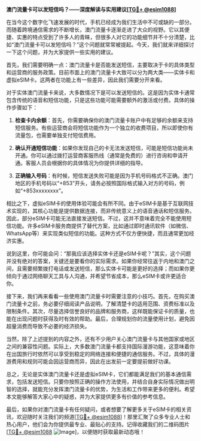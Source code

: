 **澳门流量卡可以发短信吗？——深度解读与实用建议[[TG💪+ @esim1088](https://t.me/s/esim1088)]**

在当今这个数字化飞速发展的时代，手机已经成为我们生活中不可或缺的一部分。而随着跨境通信需求的不断增长，澳门流量卡逐渐走进了大众的视野。它以其便捷、实惠的特点受到了许多人的青睐，但很多人对它的功能细节并不十分清楚，比如“澳门流量卡可以发短信吗？”这个问题就常常被提起。今天，我们就来详细探讨一下这个问题，并为大家提供一些实用的建议。

首先，我们需要明确一点：澳门流量卡是否能发送短信，主要取决于卡的具体类型和运营商的服务政策。目前市面上的澳门流量卡大致可以分为两大类——实体卡和虚拟eSIM卡。这两者在功能上有一些差异，因此我们需要分开来看。

对于实体澳门流量卡来说，大多数情况下是可以发送短信的。这是因为实体卡通常包含传统的语音和短信功能，只是这些功能可能需要额外的激活或付费。具体的操作步骤如下：

1. **检查卡内余额**：首先，你需要确保你的澳门流量卡账户中有足够的余额来支持短信服务。有些运营商会将短信功能作为一个独立的收费项目，所以即使你有流量包，也需要单独支付短信费用。
   
2. **确认开通短信功能**：如果你发现自己的卡无法发送短信，可能是短信功能尚未开通。你可以通过拨打运营商客服热线（通常是免费的）进行咨询和申请开通。客服人员会根据你的具体情况为你提供详细的指导。

3. **正确输入号码**：有时候，短信发送失败可能是因为手机号码格式不正确。澳门地区的手机号码以“+853”开头，请务必按照国际格式输入对方的号码，例如“+853xxxxxxxx”。

相比之下，虚拟eSIM卡的使用体验可能会有所不同。由于eSIM卡是基于互联网技术实现的，其核心功能是提供数据连接，而非传统意义上的语音通话和短信服务。因此，部分eSIM卡可能无法直接发送短信。不过，这并不意味着完全不能使用短信功能。许多eSIM卡服务商提供了替代方案，比如通过即时通讯软件（如微信、WhatsApp等）来实现类似短信的功能。这种方式不仅方便快捷，而且通常更加经济实惠。

说到这里，你可能会问：“那我应该选择实体卡还是eSIM卡呢？”其实，这个问题并没有绝对的答案，关键还是要看你的实际需求。如果你经常往返于内地和澳门之间，且需要频繁拨打电话或发送短信，那么实体卡可能是更好的选择；而如果你更倾向于通过网络聊天工具与人沟通，并希望节省成本，那么eSIM卡或许更适合你。

接下来，我们再来看看一些使用澳门流量卡时需要注意的小技巧。首先，在购买澳门流量卡之前，务必要仔细阅读产品说明，了解清楚卡的适用范围、资费标准以及限制条件。其次，尽量选择信誉良好的品牌和服务商，这样既能保证卡的质量，也能在出现问题时获得及时有效的帮助。最后，合理规划你的流量使用计划，避免因超量消费而导致不必要的经济损失。

当然，除了上述提到的内容之外，还有不少用户关心澳门流量卡与其他国家或地区之间的兼容性问题。实际上，大多数澳门流量卡都支持国际漫游功能，这意味着你在出国旅行时依然可以享受到稳定的网络连接和便捷的通信服务。不过，具体的漫游费用和规则可能会因运营商而异，因此在出发前一定要提前做好功课。

总之，无论是实体澳门流量卡还是虚拟eSIM卡，它们都能满足我们的基本通信需求，包括发送短信。只要你按照正确的操作方法使用，并结合自身实际情况做出明智的选择，就能充分发挥澳门流量卡的优势，为生活和工作带来更多的便利。希望本文能够解答大家心中的疑惑，并为大家提供更多有价值的参考信息。

最后，如果你对澳门流量卡有任何疑问，或者想要了解更多关于eSIM卡的相关资讯，欢迎随时关注我们的频道[[TG💪+ @esim1088](https://t.me/s/esim1088)]！那里汇聚了众多专业人士和热心用户，他们会为你提供最专业、最贴心的支持。记得收藏我们的二维码图片[[TG💪+ @esim1088](https://t.me/s/esim1088) ![Image](https://i.postimg.cc/4NQfJmqS/Snipaste-2025-05-13-00-14-12.png)]，以便随时获取最新动态哦！